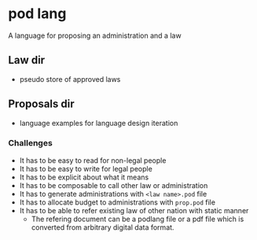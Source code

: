 # pod lang
A language for proposing an administration and a law

## Law dir
- pseudo store of approved laws


## Proposals dir
- language examples for language design iteration

### Challenges
- It has to be easy to read for non-legal people
- It has to be easy to write for legal people
- It has to be explicit about what it means
- It has to be composable to call other law or administration
- It has to generate administrations with `<law name>.pod` file
- It has to allocate budget to administrations with `prop.pod` file 
- It has to be able to refer existing law of other nation with static manner
  - The refering document can be a podlang file or a pdf file which is converted from arbitrary digital data format.
